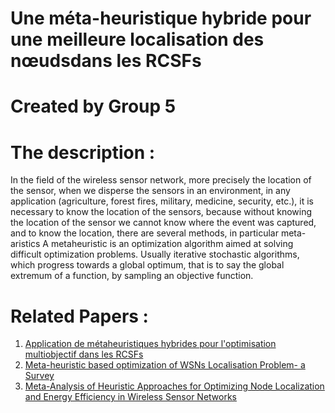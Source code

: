 # Une méta-heuristique hybride pour une meilleure localisation des nœudsdans les RCSFs
# Created by Group 5 
# The description :
   In the field of the wireless sensor network, more precisely the location of the sensor, when we disperse the sensors in an environment, in any application (agriculture, forest fires, military, medicine, security, etc.), it is necessary to know the location of the sensors, because without knowing the location of the sensor we cannot know where the event was captured, and to know the location, there are several methods, in particular meta-aristics
   A metaheuristic is an optimization algorithm aimed at solving difficult optimization problems.
Usually iterative stochastic algorithms, which progress towards a global optimum, that is to say the global extremum of a function, by sampling an objective function.
# Related Papers :
1. [Application de métaheuristiques hybrides pour l'optimisation multiobjectif dans les RCSFs](https://theses.univ-oran1.dz/document/TH4909.pdf?fbclid=IwAR02ELVLtk_Z2W_BVw2Z3z-2z2_ihoAHFAOwDoYjtfxMD56kqaqzrhWIL9Q)
2. [Meta-heuristic based optimization of WSNs Localisation Problem- a Survey](https://pdf.sciencedirectassets.com/280203/1-s2.0-S1877050920X00111/1-s2.0-S1877050920315088/main.pdf?X-Amz-Security-Token=IQoJb3JpZ2luX2VjEDYaCXVzLWVhc3QtMSJHMEUCIAofRh19X%2FnJCwYQkgZvVkt8Xxc8XxW5XBMUDE3U6D1oAiEAjbbHUTCukYEjX0RAPeD9QNEHO6U5QrPHn7BYUxyLZ%2B4qvQMI3v%2F%2F%2F%2F%2F%2F%2F%2F%2F%2FARADGgwwNTkwMDM1NDY4NjUiDPQ3p6JAasS%2B9UZLMiqRA%2FEsLo6ytHflvgfFtUxFz9UDaKwpEFLC32cYIomGQe6UPMu60q%2Fx2dM2ODa9ZYFrq8iGCfQ3BzV3GTLuR%2BhpnFfP6quUaSIyT3YrcYSAPh%2FWEGTJD9AhFGCYFjp9deyjVfvYIEQ%2BhSa8qWvl8wJUgEPNWFT4WLIN6WZDUUYjCgIOiz8v0wUoy4bHhdH8yoAqKWw8i%2BXjOV6FMuQwJNa%2BIE0%2BVs3Wq7o6h5%2FNfkGlRqMmDI4LJyS%2B%2FBIkgl4uYh3GWpm9Gju7ZawXWby5MV%2Bd8%2BWo2163NH65VSDlHBt6Eox7JExEfmKIfF3fe8xewwDu3hAe8qu6yVegvnqckH0eFB1wTfonvdi6WwZGHLkfd5Zhq%2F1xW1uoQgq9%2BPz9bXZ5qimFkLqa8%2BvCEbrsIIc57dFeBb5E%2B0R1jx1whyiKXqVbmTEBlqxR32zcLJoFfbsyjKSLNUjpog7WmxVpeZbAw3RGhr30aQnOdaJ3nEfpXFkQGWc5mzMeff4%2BenPUGQ9JokxERLOXy12yg1FvwEVyvQemMNGKlP8FOusBA%2F0%2Bc7QGoV9MnebwtgwjMZzZohZgb7RBWugokol89z23WoH4tOFDj90HbZ7AF58s6WnBZeYfySy0WC27hgrgfeeCYrNjG9zTagRa%2FrQcULbS4UvU9QFzdsgUSe8ejHUuuxSu9fJj8qtGbVbB8twvbd3TCebU4uGCpRxgdsro97YBijQ26sZSbItL5ZGXscnzpbaK6rkL5aScP%2F7is8d52jdmIcQ5rNq7x%2FwOTScLSxvPWblXQ1mbXR0dQZMIQv0My3Pzj%2F5rzYzdW3Jk%2BXnGyOvG21Ut0uDlY2GgTI3YNF%2FEbTgKDaZm5i%2Bdlw%3D%3D&X-Amz-Algorithm=AWS4-HMAC-SHA256&X-Amz-Date=20201224T215857Z&X-Amz-SignedHeaders=host&X-Amz-Expires=300&X-Amz-Credential=ASIAQ3PHCVTY7FZMAKPA%2F20201224%2Fus-east-1%2Fs3%2Faws4_request&X-Amz-Signature=e754c3611e0708ff3c63131d6ca9841c5ff2588b8f82c790f1f851db0a30ab6e&hash=099496f68517f6430d0e23fdae2e7c20f4c130bdccd022988daff18a93242dfe&host=68042c943591013ac2b2430a89b270f6af2c76d8dfd086a07176afe7c76c2c61&pii=S1877050920315088&tid=spdf-04b5a2e5-1515-4e37-9926-851ec0811536&sid=7f4a4fef85f4f94d511ac7b6e5f182247377gxrqb&type=client&fbclid=IwAR1v2DYFGAvHfN14KywAJE_zJQmj7N36ASc9bLRt9HbSBsrpo-BcmQdjDoI)
3. [Meta-Analysis of Heuristic Approaches for Optimizing Node Localization and Energy Efficiency in Wireless Sensor Networks](https://www.researchgate.net/publication/344537347_Meta-Analysis_of_Heuristic_Approaches_for_Optimizing_Node_Localization_and_Energy_Efficiency_in_Wireless_Sensor_Networks)
